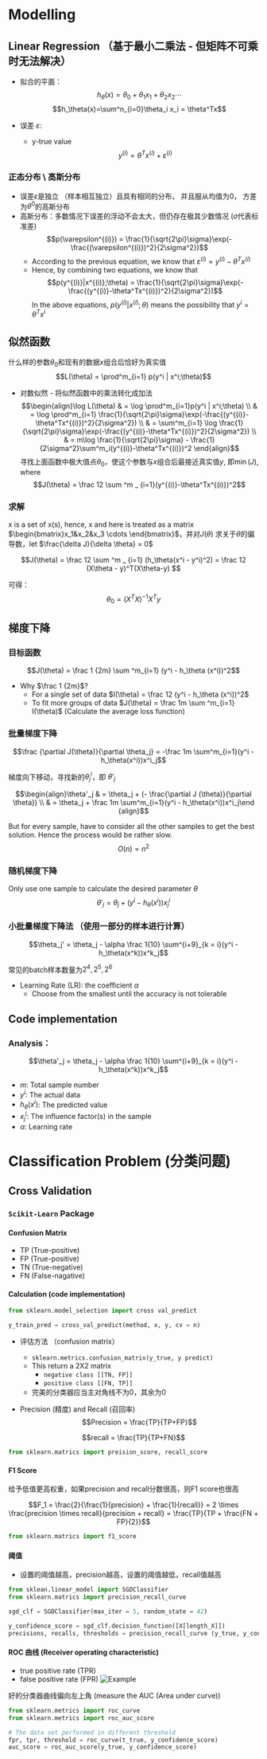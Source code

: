 
# Modelling

## Linear Regression （基于最小二乘法 - 但矩阵不可乘时无法解决）

- 拟合的平面：
$$h_\theta (x) = \theta_0 + \theta _1 x_1 + \theta _2 x _2 \cdots$$
$$h_\theta(x)=\sum^n_{i=0}\theta_i x_i = \theta^Tx$$

- 误差 $\varepsilon$:
  - y-true value
    $$y^{(i)} = \theta^Tx^{(i)}+\varepsilon^{(i)}$$

### 正态分布 \ 高斯分布

- 误差$\varepsilon$是独立 （样本相互独立）且具有相同的分布， 并且服从均值为0， 方差为$\theta ^0$的高斯分布
- 高斯分布：多数情况下误差的浮动不会太大，但仍存在极其少数情况 ($\sigma$代表标准差)
    $$p(\varepsilon^{(i)}) = \frac{1}{\sqrt{2\pi}\sigma}\exp(-\frac{(\varepsilon^{(i)})^2}{2\sigma^2})$$
  - According to the previous equation, we know that $\varepsilon^{(i)} = y ^ {(i)} - \theta^Tx^{(i)}$
  - Hence, by combining two equations, we know that
    $$p(y^{(i)}|x^{(i)};\theta) = \frac{1}{\sqrt{2\pi}\sigma}\exp(-\frac{(y^{(i)}-\theta^Tx^{(i)})^2}{2\sigma^2})$$
    In the above equations, $p(y^{(i)}|x^{(i)}; \theta)$ means the possibility that $y^i =\theta^Tx^i$

## 似然函数

什么样的参数$\theta_0$和现有的数据$x$组合后恰好为真实值
$$L(\theta) = \prod^m_{i=1} p(y^i | x^i;\theta)$$

- 对数似然 - 将似然函数中的乘法转化成加法 
    $$\begin{align}\log L(\theta) & = \log \prod^m_{i=1}p(y^i | x^i;\theta)
    \\ & = \log \prod^m_{i=1} \frac{1}{\sqrt{2\pi}\sigma}\exp(-\frac{(y^{(i)}-\theta^Tx^{(i)})^2}{2\sigma^2})
    \\ & = \sum^m_{i=1} \log \frac{1}{\sqrt{2\pi}\sigma}\exp(-\frac{(y^{(i)}-\theta^Tx^{(i)})^2}{2\sigma^2}) 
    \\ & = m\log \frac{1}{\sqrt{2\pi}\sigma} - \frac{1}{2\sigma^2}\sum^m_i(y^{(i)}-\theta^Tx^{(i)})^2 \end{align}$$
    寻找上面函数中极大值点$\theta_0$，使这个参数与$x$组合后最接近真实值$y$, 即$\min(J)$, where
    $$J(\theta) = \frac 12 \sum ^m _ {i=1}(y^{(i)}-\theta^Tx^{(i)})^2$$

### 求解

x is a set of x(s), hence, x and here is treated as a matrix $\begin{bmatrix}x_1&x_2&x_3 \cdots \end{bmatrix}$，并对$J(\theta)$ 求关于$\theta$的偏导数，let $\frac{\delta J}{\delta \theta} = 0$

$$J(\theta) = \frac 12 \sum ^m _ {i=1} (h_\theta(x^i - y^i)^2) = \frac 12 (X\theta - y)^T(X\theta-y) $$

可得：
$$\theta_0 = (X^TX)^{-1}X^Ty$$

## 梯度下降

### 目标函数

$$J(\theta) = \frac 1 {2m} \sum ^m_{i=1} (y^i - h_\theta (x^i))^2$$

- Why $\frac 1 {2m}$?
  - For a single set of data $I(\theta) = \frac 12 (y^i - h_\theta (x^i))^2$
  - To fit more groups of data $J(\theta) = \frac 1m \sum ^m_{i=1} I(\theta)$ (Calculate the average loss function)

### 批量梯度下降

$$\frac {\partial J(\theta)}{\partial \theta_j} = -\frac 1m \sum^m_{i=1}(y^i - h_\theta(x^i))x^i_j$$

梯度向下移动，寻找新的$\theta^i_j$，即 $\theta'_j$

$$\begin{align}\theta'_j & = \theta_j + (- \frac{\partial J (\theta)}{\partial \theta}) \\
            & = \theta_j + \frac 1m \sum^m_{i=1}(y^i - h_\theta(x^i))x^i_j\end {align}$$

But for every sample, have to consider all the other samples to get the best solution. Hence the process would be rather slow.
$$O(n) = n^2$$

### 随机梯度下降

Only use one sample to calculate the desired parameter $\theta$
$$\theta'_j = \theta_j + (y^i - h_\theta(x^i))x^i_j$$

### 小批量梯度下降法 （使用一部分的样本进行计算）

$$\theta_j' = \theta_j - \alpha \frac 1{10} \sum^{i+9}_{k = i}(y^i - h_\theta(x^k))x^k_j$$

常见的batch样本数量为$2^4,2^5,2^6$
- Learning Rate (LR): the coefficient $\alpha$
  - Choose from the smallest until the accuracy is not tolerable

## Code implementation

### Analysis：

$$\theta'_j = \theta_j - \alpha \frac 1{10} \sum^{i+9}_{k = i}(y^i - h_\theta(x^k))x^k_j$$

- $m$: Total sample number
- $y^i$: The actual data
- $h_\theta(x^i)$: The predicted value
- $x_j^i$: The influence factor(s) in the sample
- $\alpha$: Learning rate

# Classification Problem (分类问题)
## Cross Validation

### `Scikit-Learn` Package

#### Confusion Matrix

- TP (True-positive)
- FP (True-positive)
- TN (True-negative)
- FN (False-nagative)

#### Calculation (code implementation)

```py
from sklearn.model_selection import cross val_predict

y_train_pred = cross_val_predict(method, x, y, cv = n)
```

- 评估方法 （confusion matrix）
  - `sklearn.metrics.confusion_matrix(y_true, y predict)`
  - This return a 2X2 matrix  
    - `negative class [[TN, FP]]`
    - `positive class [[FN, TP]]`
  - 完美的分类器应当主对角线不为0，其余为0

- Precision (精度) and Recall (召回率)
$$Precision = \frac{TP}{TP+FP}$$

$$recall = \frac{TP}{TP+FN}$$

```py
from sklearn.matrics import preision_score, recall_score
```

#### F1 Score

给予低值更高权重，如果precision and recall分数很高，则F1 score也很高

$$F_1 = \frac{2}{\frac{1}{precision} + \frac{1}{recall}} = 2 \times \frac{precision \times recall}{precision + recall} = \frac{TP}{TP + \frac{FN + FP}{2}}$$

```py
from sklearn.matrics import f1_score
```

#### 阈值
- 设置的阈值越高，precision越高，设置的阈值越低，recall值越高

```py
from sklean.linear_model import SGDClassifier
from sklearn.matrics import precision_recall_curve

sgd_clf = SGDClassifier(max_iter = 5, random_state = 42)

y_confidence_score = sgd_clf.decision_function([X[length_X]])
precisions, recalls, thresholds = precision_recall_curve (y_true, y_confidence_score) 
```

#### ROC 曲线 (Receiver operating characteristic)
- true positive rate (TPR)
- false positive rate (FPR)
![Example](Screenshot%202023-12-26%20at%2023.27.25.png)

好的分类器曲线偏向左上角 (measure the AUC (Area under curve))

```py
from sklearn.metrics import roc_curve
from sklearn.metrics import roc_auc_score

# The data set performed in different threshold
fpr, tpr, threshold = roc_curve(t_true, y_confidence_score)
auc_score = roc_auc_score(y_true, y_confidence_score)
```
